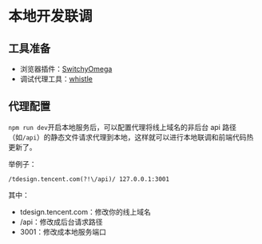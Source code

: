 # 本地开发联调

## 工具准备

- 浏览器插件：[SwitchyOmega](https://chrome.google.com/webstore/detail/proxy-switchyomega/padekgcemlokbadohgkifijomclgjgif?hl=zh-CNhttps://chrome.google.com/webstore/detail/proxy-switchyomega/padekgcemlokbadohgkifijomclgjgif?hl=zh-CN)
- 调试代理工具：[whistle](https://wproxy.org/whistle/)

## 代理配置

`npm run dev`开启本地服务后，可以配置代理将线上域名的非后台 api 路径（如`/api`）的静态文件请求代理到本地，这样就可以进行本地联调和前端代码热更新了。

举例子：

```
/tdesign.tencent.com(?!\/api)/ 127.0.0.1:3001
```

其中：

- tdesign.tencent.com：修改你的线上域名
- /api：修改成后台请求路径
- 3001：修改成本地服务端口
